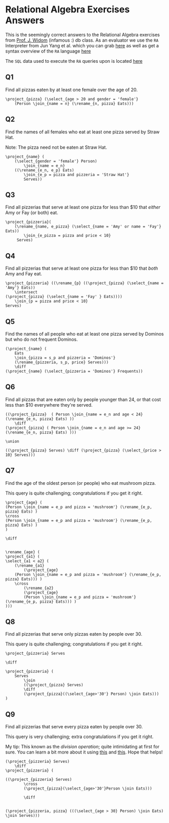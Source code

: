 # Relational Algebra Exercises Answers

This is the seemingly correct answers to the Relational Algebra 
exercises from [Prof. J. Widom][1] (infamous :) db class. As an evaluator
we use the `RA` Interpreter from Jun Yang et al. which you can grab [here][2]
as well as get a syntax overview of the `RA` language [here][3]

The `SQL` data used to execute the `RA` queries upon is located [here][4]

## Q1

Find all pizzas eaten by at least one female over the age of 20. 

```
\project_{pizza} (\select_{age > 20 and gender = 'female'} 
    (Person \join_{name = n} (\rename_{n, pizza} Eats)))
```

## Q2

Find the names of all females who eat at least one pizza served by Straw Hat. 

Note: The pizza need not be eaten at Straw Hat.
 
```
\project_{name} (
    (\select_{gender = 'female'} Person)
        \join_{name = e_n}
    ((\rename_{e_n, e_p} Eats) 
        \join_{e_p = pizza and pizzeria = 'Straw Hat'} 
        Serves))
```

## Q3

Find all pizzerias that serve at least one pizza for less than $10 that 
*either* Amy or Fay (or both) eat. 

```
\project_{pizzeria}(
    (\rename_{name, e_pizza} (\select_{name = 'Amy' or name = 'Fay'} Eats))
        \join_{e_pizza = pizza and price < 10}
     Serves)
```

## Q4

Find all pizzerias that serve at least one pizza for less than $10 that 
*both* Amy and Fay eat. 

```
\project_{pizzeria} ((\rename_{p} ((\project_{pizza} (\select_{name = 'Amy'} Eats)) 
    \intersect 
(\project_{pizza} (\select_{name = 'Fay' } Eats))))
    \join_{p = pizza and price < 10}
Serves)
```

## Q5

Find the names of all people who eat at least one pizza served by Dominos but 
who do not frequent Dominos.

```
(\project_{name} (
    Eats 
    \join_{pizza = s_p and pizzeria = 'Dominos'} 
    (\rename_{pizzeria, s_p, price} Serves)))
    \diff    
(\project_{name} (\select_{pizzeria = 'Dominos'} Frequents)) 

```

## Q6

Find all pizzas that are eaten only by people younger than 24, or that cost less 
than $10 everywhere they're served. 

```
((\project_{pizza}  ( Person \join_{name = e_n and age < 24} (\rename_{e_n, pizza} Eats) ))
    \diff
(\project_{pizza} ( Person \join_{name = e_n and age >= 24} (\rename_{e_n, pizza} Eats) )))

\union

((\project_{pizza} Serves) \diff (\project_{pizza} (\select_{price > 10} Serves)))
```

## Q7

Find the age of the oldest person (or people) who eat mushroom pizza. 

This query is quite challenging; congratulations if you get it right.

```
\project_{age} (
(Person \join_{name = e_p and pizza = 'mushroom'} (\rename_{e_p, pizza} Eats) ) 
\cross
(Person \join_{name = e_p and pizza = 'mushroom'} (\rename_{e_p, pizza} Eats) )
)

\diff


\rename_{age} (
\project_{a1} (
\select_{a1 < a2} (
    (\rename_{a1} 
        (\project_{age} 
    (Person \join_{name = e_p and pizza = 'mushroom'} (\rename_{e_p, pizza} Eats))) )
    \cross
        (\rename_{a2}
        (\project_{age}
        (Person \join_{name = e_p and pizza = 'mushroom'} (\rename_{e_p, pizza} Eats))) )
)))
```

## Q8

Find all pizzerias that serve only pizzas eaten by people over 30. 

This query is quite challenging; congratulations if you get it right.

```
\project_{pizzeria} Serves

\diff

\project_{pizzeria} (
    Serves
        \join
        ((\project_{pizza} Serves)
        \diff
        (\project_{pizza}((\select_{age>'30'} Person) \join Eats)))
)
```

## Q9

Find all pizzerias that serve every pizza eaten by people over 30. 

This query is very challenging; extra congratulations if you get it right.

My tip: This known as the *division operation*; quite intimidating at first for sure. 
You can learn a bit more about it using [this][5] and [this][6]. Hope that helps!

```
(\project_{pizzeria} Serves)
    \diff
\project_{pizzeria} (

((\project_{pizzeria} Serves) 
        \cross 
        (\project_{pizza}(\select_{age>'30'}Person \join Eats)))
        
        \diff
        
        
(\project_{pizzeria, pizza} (((\select_{age > 30} Person) \join Eats) \join Serves)))
```


[1]: http://cs.stanford.edu/people/widom/
[2]: https://github.com/junyang/RA
[3]: https://users.cs.duke.edu/~junyang/ra/
[4]: schemas/pizza.sql
[5]: http://www.cs.arizona.edu/~mccann/research/divpresentation.pdf 
[6]: https://users.dcc.uchile.cl/~cgutierr/cursos/BD/divisionSQL.pdf